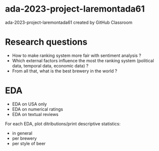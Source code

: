 # ada-2023-project-laremontada61
ada-2023-project-laremontada61 created by GitHub Classroom

# Research questions
- How to make ranking system more fair with sentiment analysis ?
- Which external factors influence the most the ranking system (political data, temporal data, economic data) ?
- From all that, what is the best brewery in the world ?

# EDA
- EDA on USA only
- EDA on numerical ratings
- EDA on textual reviews

For each EDA, plot ditributions/print descriptive statistics:
- in general
- per brewery
- per style of beer
